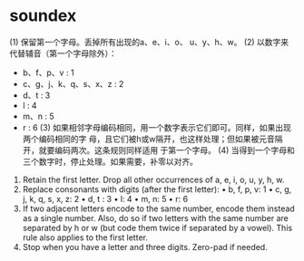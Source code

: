 # soundex

(1) 保留第一个字母。丢掉所有出现的a、e、i、o、 u、y、h、w。
(2) 以数字来代替辅音（第一个字母除外）：
- b、f、p、v : 1
- c、g、j、k、q、s、x、z : 2
- d、t : 3
- l : 4
- m、n : 5
- r : 6
(3) 如果相邻字母编码相同，用一个数字表示它们即可。同样，如果出现两个编码相同的字
母，且它们被h或w隔开，也这样处理；但如果被元音隔开，就要编码两次。这条规则同样适用
于第一个字母。
(4) 当得到一个字母和三个数字时，停止处理。如果需要，补零以对齐。

1. Retain the first letter. Drop all other occurrences of a, e, i, o, u, y, h, w.
2. Replace consonants with digits (after the first letter):
    • b, f, p, v: 1
    • c, g, j, k, q, s, x, z: 2
    • d, t : 3
    • l: 4
    • m, n: 5
    • r: 6
3. If two adjacent letters encode to the same number, encode them instead as a single number.
Also, do so if two letters with the same number are separated by h or w (but code them twice if separated by a vowel).
This rule also applies to the first letter.
4. Stop when you have a letter and three digits. Zero-pad if needed.
